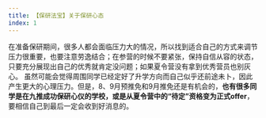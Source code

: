 ```yaml
---
title: 【保研法宝】关于保研心态
index: 1
---
```


在准备保研期间，很多人都会面临压力大的情况，所以找到适合自己的方式来调节压力很重要，也要注意劳逸结合；在参营的时候不要紧张，保持自信从容的状态，只要充分展现出自己的优秀就肯定没问题；如果夏令营没有拿到优秀营员也别灰心。 虽然可能会觉得周围同学已经定好了升学方向而自己似乎还前途未卜，因此产生更大的心理压力。但是，8、9月预推免和9月推免还是有机会的，**也有很多同学是在九推成功保研心仪的学校，或是从夏令营中的“待定”资格变为正式offer**，要相信自己到最后一定会收到好消息的。